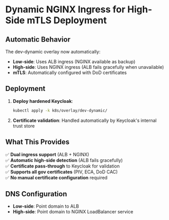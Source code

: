 # Dynamic NGINX Ingress for High-Side mTLS Deployment

## Automatic Behavior

The dev-dynamic overlay now automatically:
- **Low-side**: Uses ALB ingress (NGINX available as backup)
- **High-side**: Uses NGINX ingress (ALB fails gracefully when unavailable)
- **mTLS**: Automatically configured with DoD certificates

## Deployment

1. **Deploy hardened Keycloak**:
   ```bash
   kubectl apply -k k8s/overlay/dev-dynamic/
   ```

2. **Certificate validation**: Handled automatically by Keycloak's internal trust store

## What This Provides

✅ **Dual ingress support** (ALB + NGINX)  
✅ **Automatic high-side detection** (ALB fails gracefully)  
✅ **Certificate pass-through** to Keycloak for validation  
✅ **Supports all gov certificates** (PIV, ECA, DoD CAC)  
✅ **No manual certificate configuration** required  

## DNS Configuration

- **Low-side**: Point domain to ALB
- **High-side**: Point domain to NGINX LoadBalancer service